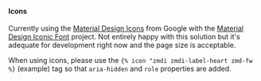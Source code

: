 #### Icons

Currently using the [Material Design Icons](http://google.github.io/material-design-icons) from Google with the [Material Design Iconic Font](http://zavoloklom.github.io/material-design-iconic-font/examples.html) project. Not entirely happy with this solution but it's adequate for development right now and the page size is acceptable.

When using icons, please use the `{% icon "zmdi zmdi-label-heart zmd-fw %}` (example) tag so that `aria-hidden` and `role` properties are added.

